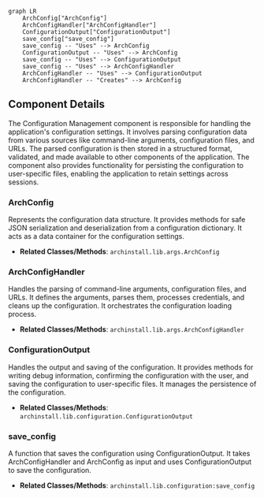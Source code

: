 ```mermaid
graph LR
    ArchConfig["ArchConfig"]
    ArchConfigHandler["ArchConfigHandler"]
    ConfigurationOutput["ConfigurationOutput"]
    save_config["save_config"]
    save_config -- "Uses" --> ArchConfig
    ConfigurationOutput -- "Uses" --> ArchConfig
    save_config -- "Uses" --> ConfigurationOutput
    save_config -- "Uses" --> ArchConfigHandler
    ArchConfigHandler -- "Uses" --> ConfigurationOutput
    ArchConfigHandler -- "Creates" --> ArchConfig
```

## Component Details

The Configuration Management component is responsible for handling the application's configuration settings. It involves parsing configuration data from various sources like command-line arguments, configuration files, and URLs. The parsed configuration is then stored in a structured format, validated, and made available to other components of the application. The component also provides functionality for persisting the configuration to user-specific files, enabling the application to retain settings across sessions.

### ArchConfig
Represents the configuration data structure. It provides methods for safe JSON serialization and deserialization from a configuration dictionary. It acts as a data container for the configuration settings.
- **Related Classes/Methods**: `archinstall.lib.args.ArchConfig`

### ArchConfigHandler
Handles the parsing of command-line arguments, configuration files, and URLs. It defines the arguments, parses them, processes credentials, and cleans up the configuration. It orchestrates the configuration loading process.
- **Related Classes/Methods**: `archinstall.lib.args.ArchConfigHandler`

### ConfigurationOutput
Handles the output and saving of the configuration. It provides methods for writing debug information, confirming the configuration with the user, and saving the configuration to user-specific files. It manages the persistence of the configuration.
- **Related Classes/Methods**: `archinstall.lib.configuration.ConfigurationOutput`

### save_config
A function that saves the configuration using ConfigurationOutput. It takes ArchConfigHandler and ArchConfig as input and uses ConfigurationOutput to save the configuration.
- **Related Classes/Methods**: `archinstall.lib.configuration:save_config`
